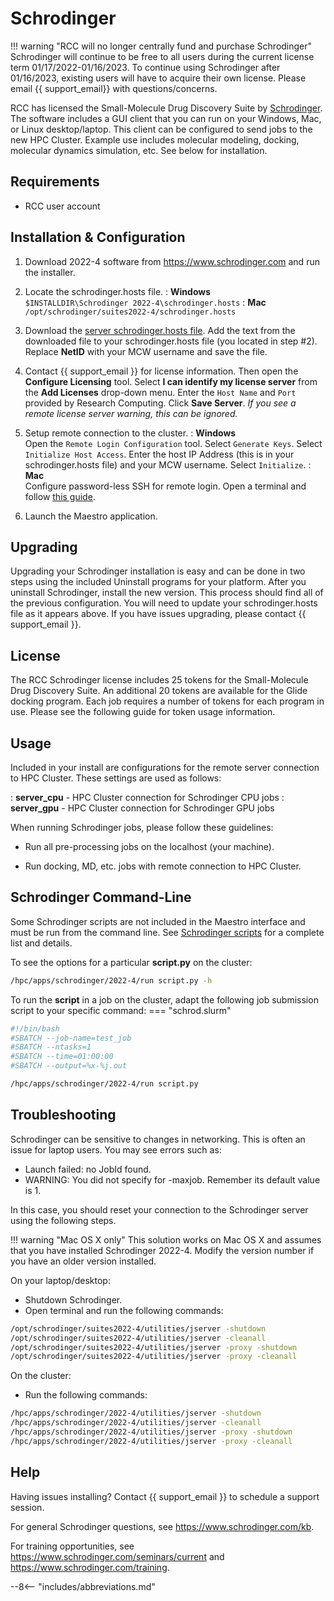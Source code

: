 # Schrodinger

!!! warning "RCC will no longer centrally fund and purchase Schrodinger"
    Schrodinger will continue to be free to all users during the current license term 01/17/2022-01/16/2023. To continue using Schrodinger after 01/16/2023, existing users will have to acquire their own license. Please email {{ support_email}} with questions/concerns.

RCC has licensed the Small-Molecule Drug Discovery Suite by [Schrodinger](https://www.schrodinger.com/suites/small-molecule-drug-discovery-suite). The software includes a GUI client that you can run on your Windows, Mac, or Linux desktop/laptop. This client can be configured to send jobs to the new HPC Cluster. Example use includes molecular modeling, docking, molecular dynamics simulation, etc. See below for installation.

## Requirements

* RCC user account

## Installation & Configuration

1. Download 2022-4 software from <https://www.schrodinger.com> and run the installer.
2. Locate the schrodinger.hosts file.
: **Windows**  
    `$INSTALLDIR\Schrodinger 2022-4\schrodinger.hosts`
: **Mac**  
    `/opt/schrodinger/suites2022-4/schrodinger.hosts`

3. Download the [server schrodinger.hosts file](https://mcw.box.com/s/cc1rafcj0cvhp54d6d7prhl7gw2rb55g). Add the text from the downloaded file to your schrodinger.hosts file (you located in step #2). Replace **NetID** with your MCW username and save the file.

4. Contact {{ support_email }} for license information. Then open the **Configure Licensing** tool. Select **I can identify my license server** from the **Add Licenses** drop-down menu. Enter the `Host Name` and `Port` provided by Research Computing. Click **Save Server**. *If you see a remote license server warning, this can be ignored.*

5. Setup remote connection to the cluster.
: **Windows**  
    Open the `Remote Login Configuration` tool. Select `Generate Keys`. Select `Initialize Host Access`. Enter the host IP Address (this is in your schrodinger.hosts file) and your MCW username. Select `Initialize`.
: **Mac**  
    Configure password-less SSH for remote login. Open a terminal and follow [this guide](http://www.linuxproblem.org/art_9.html).

6. Launch the Maestro application.

## Upgrading

Upgrading your Schrodinger installation is easy and can be done in two steps using the included Uninstall programs for your platform. After you uninstall Schrodinger, install the new version. This process should find all of the previous configuration. You will need to update your schrodinger.hosts file as it appears above. If you have issues upgrading, please contact {{ support_email }}.

## License

The RCC Schrodinger license includes 25 tokens for the Small-Molecule Drug Discovery Suite. An additional 20 tokens are available for the Glide docking program. Each job requires a number of tokens for each program in use. Please see the following guide for token usage information.

## Usage

Included in your install are configurations for the remote server connection to HPC Cluster. These settings are used as follows:

: **server_cpu** - HPC Cluster connection for Schrodinger CPU jobs
: **server_gpu** - HPC Cluster connection for Schrodinger GPU jobs

When running Schrodinger jobs, please follow these guidelines:

* Run all pre-processing jobs on the localhost (your machine).

* Run docking, MD, etc. jobs with remote connection to HPC Cluster.

## Schrodinger Command-Line

Some Schrodinger scripts are not included in the Maestro interface and must be run from the command line. See [Schrodinger scripts](https://www.schrodinger.com/scriptcenter) for a complete list and details.

To see the options for a particular **script.py** on the cluster:

```bash
/hpc/apps/schrodinger/2022-4/run script.py -h
```

To run the **script** in a job on the cluster, adapt the following job submission script to your specific command:
=== "schrod.slurm"

```bash
#!/bin/bash
#SBATCH --job-name=test_job
#SBATCH --ntasks=1
#SBATCH --time=01:00:00
#SBATCH --output=%x-%j.out

/hpc/apps/schrodinger/2022-4/run script.py
```

## Troubleshooting

Schrodinger can be sensitive to changes in networking. This is often an issue for laptop users. You may see errors such as:

* Launch failed: no JobId found.
* WARNING: You did not specify for -maxjob. Remember its default value is 1.

In this case, you should reset your connection to the Schrodinger server using the following steps.

!!! warning "Mac OS X only"
    This solution works on Mac OS X and assumes that you have installed Schrodinger 2022-4. Modify the version number if you have an older version installed.

On your laptop/desktop:

* Shutdown Schrodinger.
* Open terminal and run the following commands:

```bash
/opt/schrodinger/suites2022-4/utilities/jserver -shutdown
/opt/schrodinger/suites2022-4/utilities/jserver -cleanall
/opt/schrodinger/suites2022-4/utilities/jserver -proxy -shutdown
/opt/schrodinger/suites2022-4/utilities/jserver -proxy -cleanall
```

On the cluster:

* Run the following commands:

```bash
/hpc/apps/schrodinger/2022-4/utilities/jserver -shutdown
/hpc/apps/schrodinger/2022-4/utilities/jserver -cleanall
/hpc/apps/schrodinger/2022-4/utilities/jserver -proxy -shutdown
/hpc/apps/schrodinger/2022-4/utilities/jserver -proxy -cleanall
```

## Help

Having issues installing? Contact {{ support_email }} to schedule a support session.

For general Schrodinger questions, see <https://www.schrodinger.com/kb>.

For training opportunities, see <https://www.schrodinger.com/seminars/current> and <https://www.schrodinger.com/training>.

--8<-- "includes/abbreviations.md"
